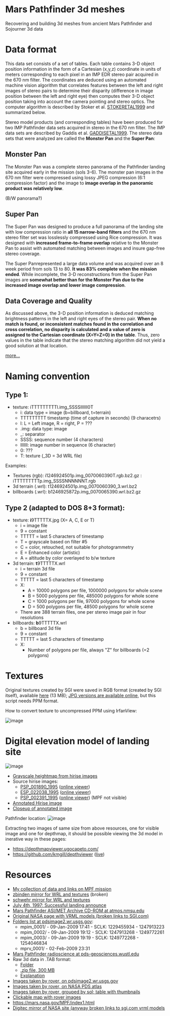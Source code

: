 # Mars Pathfinder 3d meshes
Recovering and building 3d meshes from ancient Mars Pathfinder and Sojourner 3d data

# Data format
This data set consists of a set of tables.  Each table contains 3-D
object position information in the form of a Cartesian (x,y,z)
coordinate in units of meters corresponding to each pixel in an IMP
EDR stereo pair acquired in the 670 nm filter. The coordinates are
deduced using an automated machine vision algorithm that correlates
features between the left and right images of stereo pairs to
determine their disparity (difference in image position between the
left and right eye) then computes their 3-D object position taking
into account the camera pointing and stereo optics.  The computer
algorithm is described by Stoker et al. [STOKERETAL1999]() and
summarized below.

Stereo model products (and corresponding tables) have been produced
for two IMP Pathfinder data sets acquired in stereo in the 670 nm
filter. The IMP data sets are described by Gaddis et
al. [GADDISETAL1999]().  The stereo data sets that were analyzed are
called the **Monster Pan** and the **Super Pan**:

 ## Monster Pan
The Monster Pan was a complete stereo panorama of the Pathfinder landing site acquired early
in the mission (sols 3-6).  The monster pan images in the 670 nm
filter were compressed using lossy JPEG compression (6:1 compression
factor) and the image to **image overlap in the panoramic product was
relatively low**.  

(B/W panorama?)

 ## Super Pan
The Super Pan was designed to produce a full panorama
of the landing site with low compression ratio in **all 15 narrow-band
filters** and the 670 nm stereo filter set was losslessly compressed
using Rice compression. It was designed with **increased frame-to-frame
overlap** relative to the Monster Pan to assist with automated matching
between images and insure gap-free stereo coverage.  

The Super Panrepresented a large data volume and was acquired over an 8 week period
from sols 13 to 80.  **It was 83% complete when the mission ended**.
While incomplete, the 3-D reconstructions from the Super Pan images
are **somewhat better than for the Monster Pan due to the increased
image overlap and lower image compression**.


## Data Coverage and Quality

As discussed above, the 3-D position information is deduced matching
brightness patterns in the left and right eyes of the stereo pair.
**When no match is found, or inconsistent matches found in the
correlation and cross correlation, no disparity is calculated and a
value of zero is assigned to the Cartesian coordinate (X=Y=Z=0) in
the table**. Thus, zero values in the table indicate that the stereo
matching algorithm did not yield a good solution at that location.

[more...](https://pds-geosciences.wustl.edu/mpf/mpfl-m-imp-5-3dposition-v1/mpim_2xxx/catalog/dataset.cat)

# Naming convention

## Type 1:
- texture: iTTTTTTTTTl.img_SSSSIIIIII0T
  - i: data type = image (b=billboard, t=terrain)
  - TTTTTTTTT timestamp (time of capture in seconds) (9 characetrs)
  - l: L = Left image, R = right, P = ???
  - .img: data type: image
  - _: separator
  - SSSS: sequence number (4 characters)
  - IIIIII: image number in sequence (6 character)
  - 0: ???
  - T: texture (\_3D = 3d WRL file)

Examples:

- Textures (rgb): i1246924501p.img_0070060390T.rgb.bz2.gz	: iTTTTTTTTTp.img_SSSSNNNNNNT.rgb
- 3d terrain (.wrl): t1246924501p.img_0070060390_3.wrl.bz2
- billboards (.wrl): b1246925872p.img_0070065390.wrl.bz2.gz	

## Type 2 (adapted to DOS 8+3 format):
- texture: **i**9TTTTTX.jpg (X= A, C, E or T)
    - i = image file
    - 9 = constant
    - TTTTT = last 5 characters of timestamp
    - T = grayscale based on filter #5
    - C = color, retouched, not suitable for photogrammetry
    - E = Enhanced color (artistic)
    - A = altitude by color overlayed to b/w texture
- 3d terrain: **t**9TTTTTX.wrl
    - i = terrain 3d file
    - 9 = constant
    - TTTTT = last 5 characters of timestamp
    - X:
        - A = 10000 polygons per file, 1000000 polygons for whole scene
        - B = 5000 polygons per file, 485000 polygons for whole scene
        - C = 1000 polygons per file, 97000 polygons for whole scene
        - D = 500 polygons per file, 48500 polygons for whole scene
    - There are 388 terrain files, one per stereo image pair in four	resolutions
- billboards: **b**9TTTTTX.wrl
    - b = billboard 3d  file
    - 9 = constant
    - TTTTT = last 5 characters of timestamp
    - X:
      - Number of polygons per file, always "Z" for billboards (=2 polygons)

# Textures
Original textures created by SGI were saved in RGB format (created by SGI itself), available [here](https://vislab-ccom.unh.edu/~schwehr/photoRealVR/vrml1_files/rgb_texture.tar.bz2.gz) (13 MB); [JPG versions are available online](https://pds-geosciences.wustl.edu/mpf/mpfl-m-imp-5-3dposition-v1/mpim_2xxx/extras/), but this script needs PPM format.

How to convert texture to uncompressed PPM using IrfanView:

![image](https://user-images.githubusercontent.com/1620953/182336442-a7e36d37-d45d-452e-a1c9-4cb0d5c2c81d.png)

# Digital elevation model of landing site
![image](https://user-images.githubusercontent.com/1620953/182622211-4aee3e89-98be-47ba-8e87-63b3ed38ace3.png)

- [Grayscale heightmap from hirise images](https://www.planetary.org/articles/2333)
- Source hirise images: 
    - [PSP_001890_1995](https://hirise.lpl.arizona.edu/PSP_001890_1995) ([online viewer](http://viewer.mars.asu.edu/viewer/hirise#P=PSP_001890_1995_COLOR&T=2))
    - [ESP_022038_1995](https://hirise.lpl.arizona.edu/ESP_022038_1995) ([online viewer](http://viewer.mars.asu.edu/planetview/inst/hirise/ESP_022038_1995_RED#P=ESP_022038_1995_RED&T=2))
    - [PSP_002391_1995](https://hirise.lpl.arizona.edu/PSP_002391_1995) ([online viewer](http://viewer.mars.asu.edu/viewer/hirise#P=PSP_002391_1995_COLOR&T=2)) (MPF not visible)
- [Annotated Hirise image](https://static.uahirise.org/images/2007/details/cut/closeup_labels.jpg)
- [Closeup of annotated image](https://static.uahirise.org/images/2007/details/cut/MPF_parts_2.jpg)

Pathfinder location:
![image](https://user-images.githubusercontent.com/1620953/182626642-e79f8113-5dbc-4044-9489-a7cf22163a0f.png)


Extracting two images of same size from above resources, one for visible image and one for depthmap, it should be possible viewing the 3d model in inerative way in these pages:
- https://depthmapviewer.ugocapeto.com/
- https://github.com/kmgill/depthviewer ([live](https://win98.altervista.org/space/exploration/depthviewer-master))


# Resources
-  [My collection of data and links on MPF mission](http://win98.altervista.org/pathfinder/)
-  [zbinden mirror for WRL and textures](http://img.arc.nasa.gov/~zbinden/Pathfinder/) (broken)
-  [schwehr mirror for WRL and textures](https://vislab-ccom.unh.edu/~schwehr/photoRealVR/)
-  [July 4th, 1997: Successful landing announce](https://mars.nasa.gov/MPF/newspio/mpf/status/pf9707042.html)
-  [Mars Pathfinder ASI/MET Archive CD-ROM at atmos.nmsu.edu](https://atmos.nmsu.edu/PDS/data/mpam_0001/aareadme.htm)
-  [Original NASA page with VRML models (broken links to SGI.com)](https://mars.nasa.gov/MPF/vrml/pathvrml.html)
-  [Folders list at pdsimage2.wr.usgs.gov](https://pdsimage2.wr.usgs.gov/Missions/Mars_Pathfinder/):
    -  mpim_0001/ - 09-Jan-2009 17:41 - SCLK: 1229455934 - 1247913223
    -  mpim_0002/ - 09-Jan-2009 19:12 - SCLK: 1247913268 - 1249772261
    -  mpim_0003/ - 09-Jan-2009 19:19 - SCLK: 1249772268 - 1254046834
    -  mprv_0001/ - 02-Feb-2009 23:31 
-  [Mars Pathfinder radioscience at pds-geosciences.wustl.edu](https://pds-geosciences.wustl.edu/missions/mpf/radioscience.html)
-  Raw 3d data in .TAB format:
    -  [Folder](https://pds-geosciences.wustl.edu/mpf/mpfl-m-imp-5-3dposition-v1/)
    -  [.zip file, 300 MB](https://pds-geosciences.wustl.edu/mpf/mpfl-m-imp-5-3dposition-v1.zip)
    -  [Explanation](https://pds-geosciences.wustl.edu/missions/mpf/imp3d.html)
-  [Images taken by rover, on pdsimage2.wr.usgs.gov](https://pdsimage2.wr.usgs.gov/Missions/Mars_Pathfinder/mprv_0001/browse/)
-  [Images taken by rover, on NASA PDS atlas](https://pds-imaging.jpl.nasa.gov/search/?fq=ATLAS_MISSION_NAME%3A%22mars%20pathfinder%22&fq=ATLAS_SPACECRAFT_NAME%3Asojourner&fq=ATLAS_INSTRUMENT_NAME%3Arvr&fq=-ATLAS_THUMBNAIL_URL%3Abrwsnotavail.jpg&q=*%3A*&start=24)
-  [Images taken by rover, grouped by sol; table with thumbnails](https://mars.nasa.gov/MPF/roverview/table.html)
-  [Clickable map with rover images](https://mars.nasa.gov/MPF/roversci/site-map-Image.html)
-  https://mars.nasa.gov/MPF/index1.html
-  [Digitec mirror of NASA site (anyway broken links to sgi.com vrml models](https://mpf.digitec.net/)

